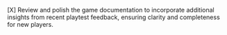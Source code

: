 [X] Review and polish the game documentation to incorporate additional insights from recent playtest feedback, ensuring clarity and completeness for new players.